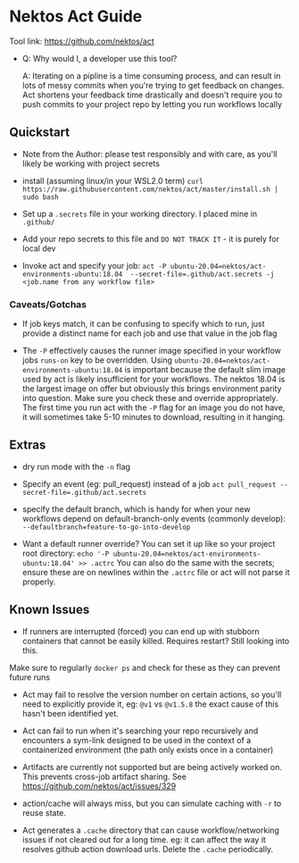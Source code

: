 # Nektos Act Guide
Tool link: https://github.com/nektos/act

* Q: Why would I, a developer use this tool?

  A: Iterating on a pipline is a time consuming process, and can result in lots of messy commits when you're trying to get feedback on changes. Act shortens your feedback time drastically and doesn't require you to push commits to your project repo by letting you run workflows locally

## Quickstart
* Note from the Author: please test responsibly and with care, as you'll likely be working with project secrets

* install (assuming linux/in your WSL2.0 term) `curl https://raw.githubusercontent.com/nektos/act/master/install.sh | sudo bash`

* Set up a `.secrets` file in your working directory. I placed mine in `.github/`

* Add your repo secrets to this file and `DO NOT TRACK IT` - it is purely for local dev

* Invoke act and specify your job:
`act -P ubuntu-20.04=nektos/act-environments-ubuntu:18.04  --secret-file=.github/act.secrets -j <job.name from any workflow file>`

### Caveats/Gotchas
* If job keys match, it can be confusing to specify which to run, just provide a distinct name for each job and use that value in the job flag

* The `-P` effectively causes the runner image specified in your workflow jobs `runs-on` key to be overridden. Using `ubuntu-20.04=nektos/act-environments-ubuntu:18.04` is important because the default slim image used by act is likely insufficient for your workflows. The nektos 18.04 is the largest image on offer but obviously this brings environment parity into question. Make sure you check these and override appropriately. The first time you run act with the `-P` flag for an image you do not have, it will sometimes take 5-10 minutes to download, resulting in it hanging.

## Extras
* dry run mode with the `-n` flag

* Specify an event (eg: pull_request) instead of a job
`act pull_request --secret-file=.github/act.secrets`

* specify the default branch, which is handy for when your new workflows depend on default-branch-only events (commonly develop):
`--defaultbranch=feature-to-go-into-develop`

* Want a default runner override? You can set it up like so your project root directory:
`echo '-P ubuntu-20.04=nektos/act-environments-ubuntu:18.04' >> .actrc`
You can also do the same with the secrets; ensure these are on newlines within the `.actrc` file or act will not parse it properly.

## Known Issues
* If runners are interrupted (forced) you can end up with stubborn containers that cannot be easily killed. Requires restart? Still looking into this.

Make sure to regularly `docker ps` and check for these as they can prevent future runs

* Act may fail to resolve the version number on certain actions, so you'll need to explicitly provide it, eg: `@v1` vs `@v1.5.8` the exact cause of this hasn't been identified yet.

* Act can fail to run when it's searching your repo recursively and encounters a sym-link designed to be used in the context of a containerized environment (the path only exists once in a container)

* Artifacts are currently not supported but are being actively worked on. This prevents cross-job artifact sharing. See https://github.com/nektos/act/issues/329

* action/cache will always miss, but you can simulate caching with `-r` to reuse state.

* Act generates a `.cache` directory that can cause workflow/networking issues if not cleared out for a long time. eg: it can affect the way it resolves github action download urls. Delete the `.cache` periodically.
